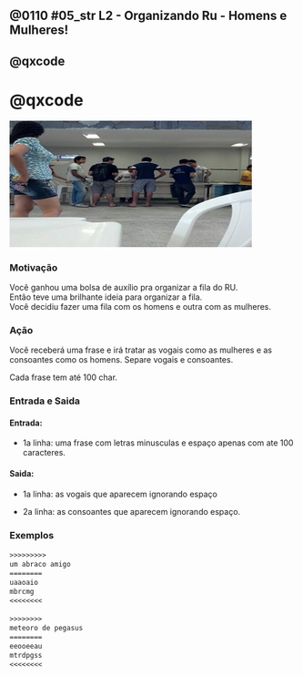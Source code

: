 ## @0110 #05_str L2 - Organizando Ru - Homens e Mulheres!
## @qxcode
# @qxcode

![](capa.jpg)

### Motivação

Você ganhou uma bolsa de auxílio pra organizar a fila do RU.  
Então teve uma brilhante ideia para organizar a fila.  
Você decidiu fazer uma fila com os homens e outra com as mulheres.

### Ação

Você receberá uma frase e irá tratar as vogais como as mulheres e as consoantes como os homens. Separe vogais e consoantes.

Cada frase tem até 100 char.

### Entrada e Saida

#### Entrada:

*   1a linha: uma frase com letras minusculas e espaço apenas com ate 100 caracteres.  

#### Saida:

*   1a linha: as vogais que aparecem ignorando espaço

*   2a linha: as consoantes que aparecem ignorando espaço.

### Exemplos  

```
>>>>>>>>>
um abraco amigo
========
uaaoaio
mbrcmg
<<<<<<<<

>>>>>>>>
meteoro de pegasus
========
eeooeeau
mtrdpgss
<<<<<<<<
```

<!---
>>>>>>>> 01
hora de morfar
========
oaeoa
hrdmrfr
<<<<<<<<

>>>>>>>> 02
thunder thunder thunder cats owwww
========
ueueueao
thndrthndrthndrctswwww
<<<<<<<<
--->